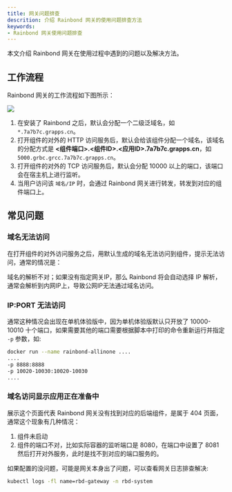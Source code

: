 ```yaml
---
title: 网关问题排查
descrition: 介绍 Rainbond 网关的使用问题排查方法
keywords:
- Rainbond 网关使用问题排查
---
```


本文介绍 Rainbond 网关在使用过程中遇到的问题以及解决方法。

## 工作流程

Rainbond 网关的工作流程如下图所示：

![](https://static.goodrain.com/docs/5.12/troubleshooting/installation/gateway-process.png)

1. 在安装了 Rainbond 之后，默认会分配一个二级泛域名，如 `*.7a7b7c.grapps.cn`。
2. 打开组件的对外的 HTTP 访问服务后，默认会给该组件分配一个域名，该域名的分配方式是 **\<组件端口>.\<组件ID>.\<应用ID>.7a7b7c.grapps.cn**，如 `5000.grbc.grcc.7a7b7c.grapps.cn`。
3. 打开组件的对外的 TCP 访问服务后，默认会分配 10000 以上的端口，该端口会在宿主机上进行监听。
4. 当用户访问该 `域名/IP` 时，会通过 Rainbond 网关进行转发，转发到对应的组件端口上。

## 常见问题

### 域名无法访问

在打开组件的对外访问服务之后，用默认生成的域名无法访问到组件，提示无法访问，通常的情况是：

域名的解析不对；如果没有指定网关IP，那么 Rainbond 将会自动选择 IP 解析，通常会解析到内网IP上，导致公网IP无法通过域名访问。

### IP:PORT 无法访问

通常这种情况会出现在单机体验版中，因为单机体验版默认只开放了 10000-10010 十个端口，如果需要其他的端口需要根据脚本中打印的命令重新运行并指定 `-p` 参数，如:

```bash
docker run --name rainbond-allinone ....
....
-p 8888:8888
-p 10020-10030:10020-10030
....
```

### 域名访问显示应用正在准备中

展示这个页面代表 Rainbond 网关没有找到对应的后端组件，是属于 404 页面，通常这个现象有几种情况：

1. 组件未启动
2. 组件的端口不对，比如实际容器的监听端口是 8080，在端口中设置了 8081 然后打开对外服务，此时是找不到对应的端口服务的。

如果配置的没问题，可能是网关本身出了问题，可以查看网关日志排查解决:

```bash
kubectl logs -fl name=rbd-gateway -n rbd-system
```
